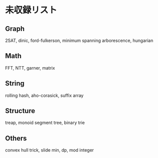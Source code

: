 # 未収録リスト

## Graph

2SAT, dinic, ford-fulkerson, minimum spanning arborescence, hungarian

## Math

FFT, NTT, garner, matrix

## String

rolling hash, aho-corasick, suffix array

## Structure

treap, monoid segment tree, binary trie

## Others

convex hull trick, slide min, dp, mod integer
